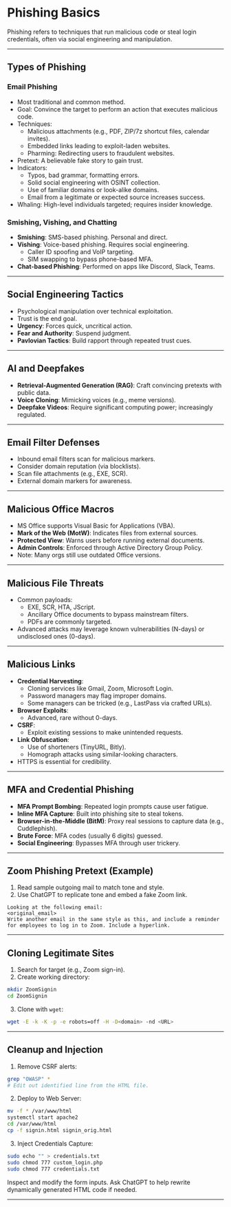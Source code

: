 # Phishing Basics

Phishing refers to techniques that run malicious code or steal login credentials, often via social engineering and manipulation.

---

## Types of Phishing

### Email Phishing
- Most traditional and common method.
- Goal: Convince the target to perform an action that executes malicious code.
- Techniques:
  - Malicious attachments (e.g., PDF, ZIP/7z shortcut files, calendar invites).
  - Embedded links leading to exploit-laden websites.
  - Pharming: Redirecting users to fraudulent websites.
- Pretext: A believable fake story to gain trust.
- Indicators:
  - Typos, bad grammar, formatting errors.
  - Solid social engineering with OSINT collection.
  - Use of familiar domains or look-alike domains.
  - Email from a legitimate or expected source increases success.
- Whaling: High-level individuals targeted; requires insider knowledge.

### Smishing, Vishing, and Chatting
- **Smishing**: SMS-based phishing. Personal and direct.
- **Vishing**: Voice-based phishing. Requires social engineering.
  - Caller ID spoofing and VoIP targeting.
  - SIM swapping to bypass phone-based MFA.
- **Chat-based Phishing**: Performed on apps like Discord, Slack, Teams.

---

## Social Engineering Tactics

- Psychological manipulation over technical exploitation.
- Trust is the end goal.
- **Urgency**: Forces quick, uncritical action.
- **Fear and Authority**: Suspend judgment.
- **Pavlovian Tactics**: Build rapport through repeated trust cues.

---

## AI and Deepfakes

- **Retrieval-Augmented Generation (RAG)**: Craft convincing pretexts with public data.
- **Voice Cloning**: Mimicking voices (e.g., meme versions).
- **Deepfake Videos**: Require significant computing power; increasingly regulated.

---

## Email Filter Defenses

- Inbound email filters scan for malicious markers.
- Consider domain reputation (via blocklists).
- Scan file attachments (e.g., EXE, SCR).
- External domain markers for awareness.

---

## Malicious Office Macros

- MS Office supports Visual Basic for Applications (VBA).
- **Mark of the Web (MotW)**: Indicates files from external sources.
- **Protected View**: Warns users before running external documents.
- **Admin Controls**: Enforced through Active Directory Group Policy.
- Note: Many orgs still use outdated Office versions.

---

## Malicious File Threats

- Common payloads:
  - EXE, SCR, HTA, JScript.
  - Ancillary Office documents to bypass mainstream filters.
  - PDFs are commonly targeted.
- Advanced attacks may leverage known vulnerabilities (N-days) or undisclosed ones (0-days).

---

## Malicious Links

- **Credential Harvesting**:
  - Cloning services like Gmail, Zoom, Microsoft Login.
  - Password managers may flag improper domains.
  - Some managers can be tricked (e.g., LastPass via crafted URLs).
- **Browser Exploits**:
  - Advanced, rare without 0-days.
- **CSRF**:
  - Exploit existing sessions to make unintended requests.
- **Link Obfuscation**:
  - Use of shorteners (TinyURL, Bitly).
  - Homograph attacks using similar-looking characters.
- HTTPS is essential for credibility.

---

## MFA and Credential Phishing

- **MFA Prompt Bombing**: Repeated login prompts cause user fatigue.
- **Inline MFA Capture**: Built into phishing site to steal tokens.
- **Browser-in-the-Middle (BitM)**: Proxy real sessions to capture data (e.g., Cuddlephish).
- **Brute Force**: MFA codes (usually 6 digits) guessed.
- **Social Engineering**: Bypasses MFA through user trickery.

---

## Zoom Phishing Pretext (Example)

1. Read sample outgoing mail to match tone and style.
2. Use ChatGPT to replicate tone and embed a fake Zoom link.

```text
Looking at the following email:
<original_email>
Write another email in the same style as this, and include a reminder for employees to log in to Zoom. Include a hyperlink.
```

---

## Cloning Legitimate Sites

1. Search for target (e.g., Zoom sign-in).
2. Create working directory:

```bash
mkdir ZoomSignin
cd ZoomSignin
```

3. Clone with `wget`:

```bash
wget -E -k -K -p -e robots=off -H -D<domain> -nd <URL>
```

---

## Cleanup and Injection

1. Remove CSRF alerts:

```bash
grep "OWASP" *
# Edit out identified line from the HTML file.
```

2. Deploy to Web Server:

```bash
mv -f * /var/www/html
systemctl start apache2
cd /var/www/html
cp -f signin.html signin_orig.html
```

3. Inject Credentials Capture:

```bash
sudo echo "" > credentials.txt
sudo chmod 777 custom_login.php
sudo chmod 777 credentials.txt
```

Inspect and modify the form inputs. Ask ChatGPT to help rewrite dynamically generated HTML code if needed.

---
